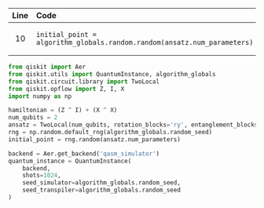 | Line | Code | Scenario | Reference | Artifact | Refactoring |
| :--: | :--- | :------- | :-------: | :------- | :---------- |
| 10 | `initial_point = algorithm_globals.random.random(ansatz.num_parameters)` | Deprecation -> algorithm_globals.random is deprecated | IK | algorithm_globals.random | `rng = np.random.default_rng(algorithm_globals.random_seed)`<br>`initial_point = rng.random(ansatz.num_parameters)` |

```python
from qiskit import Aer
from qiskit.utils import QuantumInstance, algorithm_globals
from qiskit.circuit.library import TwoLocal
from qiskit.opflow import Z, I, X
import numpy as np

hamiltonian = (Z ^ I) + (X ^ X)
num_qubits = 2
ansatz = TwoLocal(num_qubits, rotation_blocks='ry', entanglement_blocks='cz', reps=1)
rng = np.random.default_rng(algorithm_globals.random_seed)
initial_point = rng.random(ansatz.num_parameters)

backend = Aer.get_backend('qasm_simulator')
quantum_instance = QuantumInstance(
    backend,
    shots=1024,
    seed_simulator=algorithm_globals.random_seed,
    seed_transpiler=algorithm_globals.random_seed
)
```